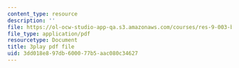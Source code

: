 ```yaml
---
content_type: resource
description: ''
file: https://ol-ocw-studio-app-qa.s3.amazonaws.com/courses/res-9-003-brains-minds-and-machines-summer-course-summer-2015/3dd018e897db600077b5aac080c34627_Ch56tU3wb9c.pdf
file_type: application/pdf
resourcetype: Document
title: 3play pdf file
uid: 3dd018e8-97db-6000-77b5-aac080c34627
---
```


